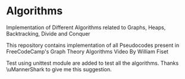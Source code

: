 # Algorithms 
Implementation of Different Algorithms related to Graphs, Heaps, Backtracking, Divide and Conquer

This repository contains implementation of all Pseudocodes present in FreeCodeCamp's Graph Theory Algorithms Video By William Fiset

Test using unittest module are added to test all the algorithms. Thanks \uMannerShark to give me this suggestion.